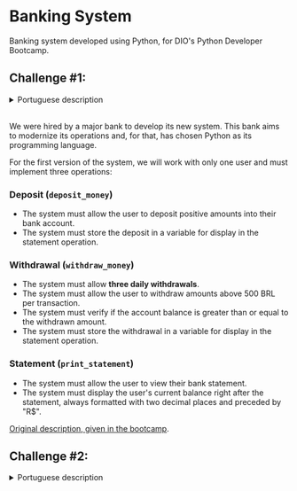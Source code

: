 # Banking System

Banking system developed using Python, for DIO's Python Developer Bootcamp.

## Challenge #1:

<details>
    <summary>Portuguese description</summary>
    <p>Fomos contratados por um grande banco para desenvolver o seu novo sistema. Esse banco deseja modernizar suas operações e, para isso, escolheu a linguagem Python.</p>
    <p>Para a primeira versão do sistema, iremos trabalhar com apenas um usuário, e devemos implementar três operações:</p>
    <h3>Depósito (<code>deposit_money</code>)</h3>
    <ul>
        <li>O sistema deve permitir o usuário depositar valores positivos para a conta bancária;</li>
        <li>O sistema deve armazenar o depósito em uma variável para exibição na operação de extrato.</li>
    </ul>
    <h3>Saque (<code>withdraw_money</code>)</h3>
    <ul>
        <li>O sistema deve permitir realizar <b>3 saques diários</b>;</li>
        <li>O sistema deve permitir que o usuário saque valores acima de 500 reais por saque;</li>
        <li>O sistema deve verificar se o saldo na conta é maior ou igual ao valor sacado;</li>
        <li>O sistema deve armazenar o saque em uma variável para exibição na operação de extrato.</li>
    </ul>
    <h3>Extrato (<code>print_statement</code>)</h3>
    <ul>
        <li>O sistema deve permitir o usuário exibir seu extrato bancário;</li>
        <li>O sistema deve exibir o saldo atual do usuário logo após o extrato, formatado sempre com duas casas decimais e com "R$" na frente.</li>
    </ul>
</details>
<br>

We were hired by a major bank to develop its new system. This bank aims to modernize its operations and, for that, has chosen Python as its programming language.

For the first version of the system, we will work with only one user and must implement three operations:

### Deposit (`deposit_money`)
- The system must allow the user to deposit positive amounts into their bank account.
- The system must store the deposit in a variable for display in the statement operation.

### Withdrawal (`withdraw_money`)
- The system must allow **three daily withdrawals**.
- The system must allow the user to withdraw amounts above 500 BRL per transaction.
- The system must verify if the account balance is greater than or equal to the withdrawn amount.
- The system must store the withdrawal in a variable for display in the statement operation.

### Statement (`print_statement`)
- The system must allow the user to view their bank statement.
- The system must display the user's current balance right after the statement, always formatted with two decimal places and preceded by "R$".

[Original description, given in the bootcamp](https://academiapme-my.sharepoint.com/:p:/g/personal/kawan_dio_me/Ef-dMEJYq9BPotZQso7LUCwBJd7gDqCC2SYlUYx0ayrGNQ?rtime=MDLUO0B13Ug).

## Challenge #2:

<details>
    <summary>Portuguese description</summary>
    <p>Devem ser implementadas novas funcionalidades:</p>
    <h3>Cadastrar conta corrente</h3>
    <ul>
        <li>O programa deve armazenar contas em uma lista;</li>
        <li>Uma conta é composta por agência, número da conta e usuário;</li>
        <li>O número da conta é sequencial, iniciando em 1;</li>
        <li>O número da agência é fixo: "0001";</li>
        <li>Um usuário pode ter mais de uma conta, mas uma conta pertence a apenas um usuário.</li>
    </ul>
    <h3>Criar usuário (cliente)</h3>
    <ul>
        <li>O programa deve armazenar usuários em uma lista;</li>
        <li>Um usuário é composto por nome, data de nascimento, CPF e endereço;</li>
        <li>O endereço é uma <code>string</code> com o formato: logradouro - nº - bairro - cidade/UF;</li>
        <li>Deve ser armazenado somente os números do CPF;</li>
        <li>Não podemos cadastrar 2 usuários com o mesmo CPF.</li>
    </ul>
</details>
<br>
